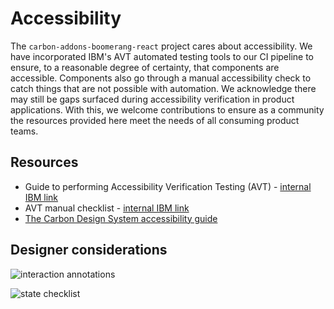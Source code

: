 # Accessibility

The `carbon-addons-boomerang-react` project cares about accessibility. We have incorporated IBM's AVT automated testing tools to our CI pipeline to ensure, to a reasonable degree of certainty, that components are accessible. Components also go through a manual accessibility check to catch things that are not possible with automation. We acknowledge there may still be gaps surfaced during accessibility verification in product applications. With this, we welcome contributions to ensure as a community the resources provided here meet the needs of all consuming product teams.

## Resources

- Guide to performing Accessibility Verification Testing (AVT) - [internal IBM link](https://w3-connections.ibm.com/wikis/home?lang=en#!/wiki/Wa7b684534a33_4971_b961_4529f9ad4a2e/page/Test%20resources?section=AVT)
- AVT manual checklist - [internal IBM link](https://www.ibm.com/able/guidelines/ci162/accessibility_checklist.html)
- [The Carbon Design System accessibility guide](https://github.com/carbon-design-system/carbon/blob/master/docs/guides/accessibility.md)

## Designer considerations

![interaction annotations](https://user-images.githubusercontent.com/3360588/66408666-f9739f00-e9b4-11e9-92a6-9422c34e1995.png)

![state checklist](https://user-images.githubusercontent.com/3360588/66408681-ff698000-e9b4-11e9-8aa3-c207661e611c.png)
